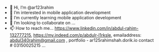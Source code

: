 - 👋 Hi, I’m @ar123rahim
- 👀 I’m interested in mobile application development
- 🌱 I’m currently learning mobile application development
- 💞️ I’m looking to collaborate on ...
- 📫 How to reach me... https://www.linkedin.com/in/abdul-rahim-132777215,    https://my.indeed.com/p/abdulr-l1rksle,    emailaddress: abdul340rahim@gmail.com , 
portfolio - ar125rahimshah.dorik.io 
contact # 03150025215 ...

<!---
ar123rahim/ar123rahim is a ✨ special ✨ repository because its `README.md` (this file) appears on your GitHub profile.
You can click the Preview link to take a look at your changes.
--->
